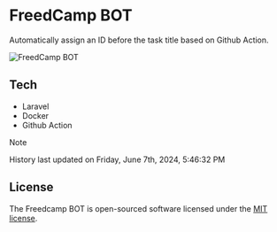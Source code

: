 # FreedCamp BOT

Automatically assign an ID before the task title based on Github Action.

![FreedCamp BOT](https://repository-images.githubusercontent.com/737932867/7d34798b-2680-471c-b089-a78a718d3d6a)

## Tech

- Laravel
- Docker
- Github Action

> [!NOTE]  
> History last updated on Friday, June 7th, 2024, 5:46:32 PM

## License

The Freedcamp BOT is open-sourced software licensed under the [MIT license](https://opensource.org/licenses/MIT).
